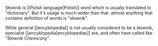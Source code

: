 Słownik is [[Polish language|Polish]] word which is usually translated to "dictionary". But it's usage is much wider than that. almost anything that contains definition of words is "słownik".

While general [[encyklopedia]] is not usually considered to be a słownik,
specialist [[encyklopedia|encyklopedias]] are, and often have called like "Słownik Chemiczny".